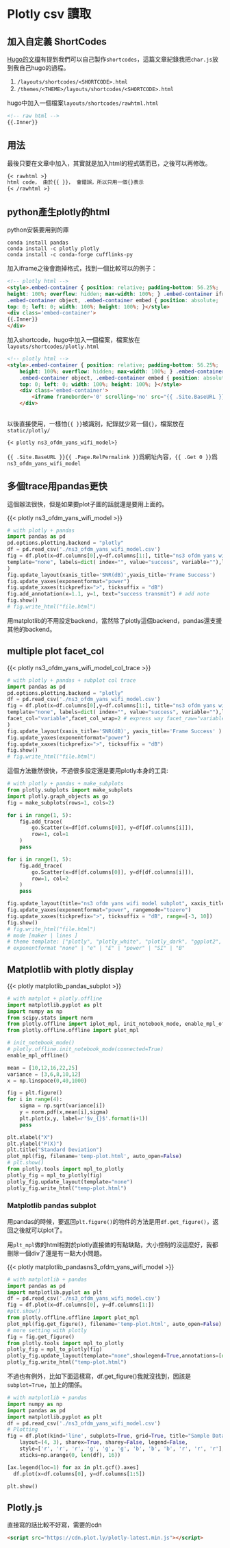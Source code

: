 # Plotly csv 讀取



## 加入自定義 ShortCodes

[Hugo的文檔](https://gohugo.io/templates/shortcode-templates/)有提到我們可以自己製作`shortcodes`，這篇文章紀錄我把`char.js`放到我自己hugo的過程。


1. `/layouts/shortcodes/<SHORTCODE>.html`
2. `/themes/<THEME>/layouts/shortcodes/<SHORTCODE>.html`

hugo中加入一個檔案`layouts/shortcodes/rawhtml.html`

```html
<!-- raw html -->
{{.Inner}}
```

## 用法

最後只要在文章中加入，其實就是加入html的程式碼而已，之後可以再修改。

```md
{< rawhtml >}
html code， 由於{{ }}， 會錯誤，所以只用一個{}表示
{< /rawhtml >}
```

## python產生plotly的html

python安裝要用到的庫

```console
conda install pandas
conda install -c plotly plotly
conda install -c conda-forge cufflinks-py 
```

加入iframe之後會跑掉格式，找到一個比較可以的例子：

```html
<!-- plotly html -->
<style>.embed-container { position: relative; padding-bottom: 56.25%;      
height: 100%; overflow: hidden; max-width: 100%; } .embed-container iframe, 
.embed-container object, .embed-container embed { position: absolute;   
top: 0; left: 0; width: 100%; height: 100%; }</style>
<div class='embed-container'>
{{.Inner}}    
</div>
```

加入shortcode，hugo中加入一個檔案，檔案放在`layouts/shortcodes/plotly.html`

```html
<!-- plotly html -->
<style>.embed-container { position: relative; padding-bottom: 56.25%;      
    height: 100%; overflow: hidden; max-width: 100%; } .embed-container iframe, 
    .embed-container object, .embed-container embed { position: absolute;   
    top: 0; left: 0; width: 100%; height: 100%; }</style>
    <div class='embed-container'>
        <iframe frameborder='0' scrolling='no' src="{{ .Site.BaseURL }}{{ .Page.RelPermalink }}{{ .Get 0 }}.html"></iframe>
    </div>
    
```

以後直接使用，一樣怕`{{ }}`被識別，紀錄就少寫一個`{}`，檔案放在`static/plotly/`

```md
{< plotly ns3_ofdm_yans_wifi_model>}
```

`{{ .Site.BaseURL }}{{ .Page.RelPermalink }}`爲網址內容，`{{ .Get 0 }}`爲`ns3_ofdm_yans_wifi_model`


## 多個trace用pandas更快

這個辦法很快，但是如果要plot子圖的話就還是要用上面的。

{{< plotly ns3_ofdm_yans_wifi_model >}}

```py
# with plotly + pandas
import pandas as pd
pd.options.plotting.backend = "plotly"
df = pd.read_csv('./ns3_ofdm_yans_wifi_model.csv')
fig = df.plot(x=df.columns[0],y=df.columns[1:], title="ns3 ofdm yans wifi model",
template="none", labels=dict( index="", value="success", variable=""),log_x=False, log_y=False, kind='line'
)
fig.update_layout(xaxis_title='SNR(dB)',yaxis_title='Frame Success')
fig.update_yaxes(exponentformat="power")
fig.update_xaxes(tickprefix=">", ticksuffix = "dB")
fig.add_annotation(x=1.1, y=1, text="success transmit") # add note
fig.show()
# fig.write_html("file.html")
```

用matplotlib的不用設定backend，當然除了plotly這個backend，pandas還支援其他的backend。


## multiple plot facet_col

{{< plotly ns3_ofdm_yans_wifi_model_col_trace >}}

```py
# with plotly + pandas + subplot col trace
import pandas as pd
pd.options.plotting.backend = "plotly"
df = pd.read_csv('./ns3_ofdm_yans_wifi_model.csv')
fig = df.plot(x=df.columns[0],y=df.columns[1:], title="ns3 ofdm yans wifi model col trace",
template="none", labels=dict( index="", value="success", variable=""),log_x=False, log_y=False, kind='line',
facet_col="variable",facet_col_wrap=2 # express way facet_raw="variable", wrap col only
)
fig.update_layout(xaxis_title='SNR(dB)', yaxis_title='Frame Success' ) # showlegend=True
fig.update_yaxes(exponentformat="power")
fig.update_xaxes(tickprefix=">", ticksuffix = "dB")
fig.show()
# fig.write_html("file.html")
```

這個方法雖然很快，不過很多設定還是要用plotly本身的工具:

```py
# with plotly + pandas + make_subplots
from plotly.subplots import make_subplots
import plotly.graph_objects as go
fig = make_subplots(rows=1, cols=2)

for i in range(1, 5):
    fig.add_trace(
        go.Scatter(x=df[df.columns[0]], y=df[df.columns[i]]),
        row=1, col=1
    )
    pass

for i in range(1, 5):
    fig.add_trace(
        go.Scatter(x=df[df.columns[0]], y=df[df.columns[i]]),
        row=1, col=2
    )
    pass

fig.update_layout(title="ns3 ofdm yans wifi model subplot", xaxis_title='SNR(dB)', yaxis_title='Frame Success', template="none")
fig.update_yaxes(exponentformat="power", rangemode="tozero")
fig.update_xaxes(tickprefix=">", ticksuffix = "dB", range=[-3, 10])
fig.show()
# fig.write_html("file.html")
# mode [maker | lines ]
# theme template: ["plotly", "plotly_white", "plotly_dark", "ggplot2", "seaborn", "simple_white", "none"]
# exponentformat "none" | "e" | "E" | "power" | "SI" | "B"
```


## Matplotlib with plotly display

{{< plotly matplotlib_pandas_subplot >}}

```py
# with matplot + plotly.offline
import matplotlib.pyplot as plt
import numpy as np
from scipy.stats import norm
from plotly.offline import iplot_mpl, init_notebook_mode, enable_mpl_offline
from plotly.offline.offline import plot_mpl

# init_notebook_mode()
# plotly.offline.init_notebook_mode(connected=True)
enable_mpl_offline()

mean = [10,12,16,22,25]
variance = [3,6,8,10,12]
x = np.linspace(0,40,1000)

fig = plt.figure()
for i in range(4):
    sigma = np.sqrt(variance[i])
    y = norm.pdf(x,mean[i],sigma)
    plt.plot(x,y, label=r'$v_{}$'.format(i+1))
    pass

plt.xlabel("X")
plt.ylabel("P(X)")
plt.title("Standard Deviation")
plot_mpl(fig, filename='temp-plot.html', auto_open=False)
# plt.show()
from plotly.tools import mpl_to_plotly
plotly_fig = mpl_to_plotly(fig)
plotly_fig.update_layout(template="none")
plotly_fig.write_html("temp-plot.html")
```

### Matplotlib pandas subplot

用pandas的時候，要返回`plt.figure()`的物件的方法是用`df.get_figure()`，返回之後就可以plot了。

用`plt_mpl`做的html相對於plotly直接做的有點缺點，大小控制的沒這麼好，我都刪除一個div了還是有一點大小問題。

{{< plotly matplotlib_pandasns3_ofdm_yans_wifi_model >}}

```py
# with matplotlib + pandas
import pandas as pd
import matplotlib.pyplot as plt
df = pd.read_csv('./ns3_ofdm_yans_wifi_model.csv')
fig = df.plot(x=df.columns[0], y=df.columns[1:])
#plt.show()
from plotly.offline.offline import plot_mpl
plot_mpl(fig.get_figure(), filename='temp-plot.html', auto_open=False)
# more setting with plotly
fig = fig.get_figure()
from plotly.tools import mpl_to_plotly
plotly_fig = mpl_to_plotly(fig)
plotly_fig.update_layout(template="none",showlegend=True,annotations=[dict(visible=False)])
plotly_fig.write_html("temp-plot.html")
```

不過也有例外，比如下面這樣寫，df.get_figure()我就沒找到，因該是`subplot=True`，加上的關係。

```py
# with matplotlib + pandas
import numpy as np
import pandas as pd
import matplotlib.pyplot as plt
df = pd.read_csv('./ns3_ofdm_yans_wifi_model.csv')
# Plotting
fig = df.plot(kind='line', subplots=True, grid=True, title="Sample Data (Unit)",
    layout=(4, 3), sharex=True, sharey=False, legend=False,    
    style=['r', 'r', 'r', 'g', 'g', 'g', 'b', 'b', 'b', 'r', 'r', 'r'],
    xticks=np.arange(0, len(df), 16))

[ax.legend(loc=1) for ax in plt.gcf().axes]
  df.plot(x=df.columns[0], y=df.columns[1:5])

plt.show()
```

## Plotly.js

直接寫的話比較不好寫，需要的cdn

```html
<script src="https://cdn.plot.ly/plotly-latest.min.js"></script>
```






